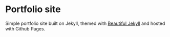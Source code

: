 # Portfolio site

Simple portfolio site built on Jekyll, themed with [Beautiful Jekyll](http://deanattali.com/beautiful-jekyll/) and hosted with Github Pages.
